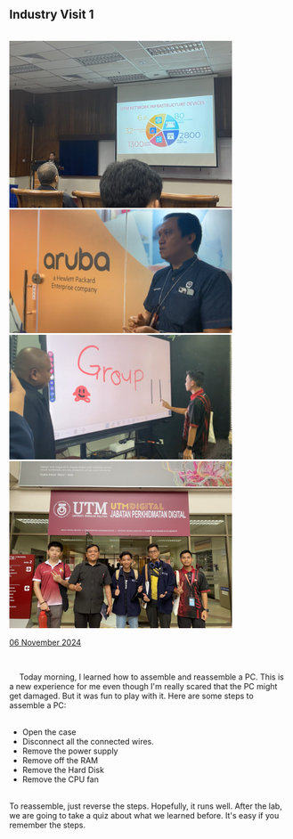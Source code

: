 <html>
  <body>
    <!--Contents-->
                            <h2 id="Title">Industry Visit 1</h2><br>
                              <img src="utmdigital1.jpg" width="400px" alt="PC"> <br>
                              <img src="utmdigital2.jpg" width="400px" alt="PC"> <br>
                              <img src="utmdigital3.jpg" width="400px" alt="PC"> <br>
                              <img src="utmdigital4.jpg" width="400px" alt="PC"> <br>
                                <p><u>06 November 2024</u><br>
                                    <div>
                                        <br><p> &emsp; Today morning, I learned how to assemble and reassemble a PC. This is a new experience for me
                                            even though I'm really scared that the PC might get damaged. But it was fun to play with it. Here are some steps to assemble a PC:
                                            <ul>
                                                <br><li>Open the case</li>
                                                <li>Disconnect all the connected wires.</li>
                                                <li>Remove the power supply</li>
                                                <li>Remove off the RAM</li>
                                                <li>Remove the Hard Disk</li>
                                                <li>Remove the CPU fan</li>
                                            </ul><br>
                                            To reassemble, just reverse the steps. Hopefully, it runs well.
                                            After the lab, we are going to take a quiz about what we learned before. It's easy if you remember the steps.
                                        </p>
                                </p>
  </body>
</html>